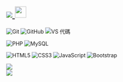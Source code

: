 <h1> <a href="https://abby202209.github.io/"> <img src="https://readme-typing-svg.demolab.com?font=Fira+Code&pause=1000&color=65A172&center=%E9%8C%AF%E8%AA%A4%E7%9A%84&vCenter=%E9%8C%AF%E8%AA%A4%E7%9A%84&repeat=%E7%9C%9F%E7%9A%84&width=435&lines=Hello;I'm+chia-chin;I'm+learning+web+design...&size=27"> </a><img src="https://raw.githubusercontent.com/aemmadi/aemmadi/master/wave.gif" width="30"> </h1>


  ![ Git ](https://img.shields.io/badge/-Git-black?style=flat-square&logo=git)
  ![ GitHub ](https://img.shields.io/badge/-GitHub-181717?style=flat-square&logo=github)
  ![ VS 代碼](https://img.shields.io/badge/-VS%20Code-007ACC?style=flat-square&logo=visual-studio-code)

  ![ PHP ](https://img.shields.io/badge/PHP-black?style=flat-square&logo=php)
  ![ MySQL ](https://img.shields.io/badge/-MySQL-black?style=flat-square&logo=mysql)
  
  ![ HTML5 ](https://img.shields.io/badge/-HTML5-E34F26?style=flat-square&logo=html5&logoColor=white)
  ![ CSS3 ](https://img.shields.io/badge/-CSS3-1572B6?style=flat-square&logo=css3)
  ![ JavaScript ](https://img.shields.io/badge/-JavaScript-black?style=flat-square&logo=javascript)
  ![Bootstrap](https://img.shields.io/badge/-Bootstrap-563D7C?style=flat-square&logo=bootstrap)



<div> <img src="https://github-readme-stats.vercel.app/api/top-langs/?username=ABBY202209&layout=compact&theme=cobalt" /> </div>
<div><img src="https://visitor-badge.glitch.me/badge?page_id=ABBY202209?style=flat-square" /> </div>
